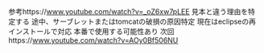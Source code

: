 参考https://www.youtube.com/watch?v=_oZ6xw7pLEE
見本と違う理由を特定する
途中、サーブレットまたはtomcatの破損の原因特定
現在はeclipseの再インストールで対応
本番で使用する可能性あり
次回https://www.youtube.com/watch?v=AOy0Bf506NU
